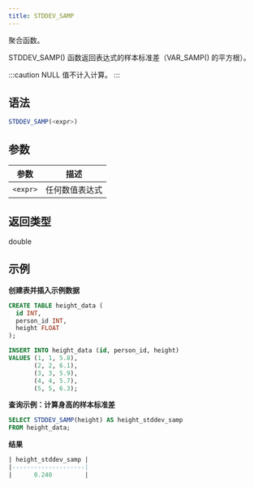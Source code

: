 ```yaml
---
title: STDDEV_SAMP
---
```


聚合函数。

STDDEV_SAMP() 函数返回表达式的样本标准差（VAR_SAMP() 的平方根）。

:::caution
NULL 值不计入计算。
:::

## 语法

```sql
STDDEV_SAMP(<expr>)
```

## 参数

| 参数       | 描述                 |
|-----------|----------------------|
| `<expr>`  | 任何数值表达式       |

## 返回类型

double

## 示例

**创建表并插入示例数据**
```sql
CREATE TABLE height_data (
  id INT,
  person_id INT,
  height FLOAT
);

INSERT INTO height_data (id, person_id, height)
VALUES (1, 1, 5.8),
       (2, 2, 6.1),
       (3, 3, 5.9),
       (4, 4, 5.7),
       (5, 5, 6.3);
```

**查询示例：计算身高的样本标准差**
```sql
SELECT STDDEV_SAMP(height) AS height_stddev_samp
FROM height_data;
```

**结果**
```sql
| height_stddev_samp |
|--------------------|
|      0.240         |
```